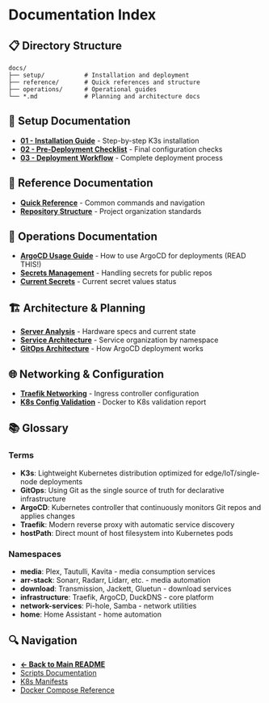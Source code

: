 # Documentation Index

## 📋 Directory Structure
```
docs/
├── setup/           # Installation and deployment
├── reference/       # Quick references and structure
├── operations/      # Operational guides
└── *.md             # Planning and architecture docs
```

## 🚀 Setup Documentation
- **[01 - Installation Guide](setup/01-installation-guide.md)** - Step-by-step K3s installation
- **[02 - Pre-Deployment Checklist](setup/02-pre-deployment-checklist.md)** - Final configuration checks
- **[03 - Deployment Workflow](setup/03-deployment-workflow.md)** - Complete deployment process

## 📖 Reference Documentation
- **[Quick Reference](reference/quick-reference.md)** - Common commands and navigation
- **[Repository Structure](reference/repository-structure.md)** - Project organization standards

## 🔧 Operations Documentation
- **[ArgoCD Usage Guide](operations/argocd-usage.md)** - How to use ArgoCD for deployments (READ THIS!)
- **[Secrets Management](operations/secrets-management.md)** - Handling secrets for public repos
- **[Current Secrets](operations/current-secrets.md)** - Current secret values status

## 🏗️ Architecture & Planning
- **[Server Analysis](current-server-analysis.md)** - Hardware specs and current state
- **[Service Architecture](service-architecture.md)** - Service organization by namespace
- **[GitOps Architecture](gitops-architecture.md)** - How ArgoCD deployment works

## 🌐 Networking & Configuration
- **[Traefik Networking](traefik-networking.md)** - Ingress controller configuration
- **[K8s Config Validation](k8s-config-validation.md)** - Docker to K8s validation report

## 📚 Glossary

### Terms
- **K3s**: Lightweight Kubernetes distribution optimized for edge/IoT/single-node deployments
- **GitOps**: Using Git as the single source of truth for declarative infrastructure
- **ArgoCD**: Kubernetes controller that continuously monitors Git repos and applies changes
- **Traefik**: Modern reverse proxy with automatic service discovery
- **hostPath**: Direct mount of host filesystem into Kubernetes pods


### Namespaces
- **media**: Plex, Tautulli, Kavita - media consumption services
- **arr-stack**: Sonarr, Radarr, Lidarr, etc. - media automation
- **download**: Transmission, Jackett, Gluetun - download services
- **infrastructure**: Traefik, ArgoCD, DuckDNS - core platform
- **network-services**: Pi-hole, Samba - network utilities
- **home**: Home Assistant - home automation

## 🔍 Navigation
- **[← Back to Main README](../README.md)**
- [Scripts Documentation](../scripts/README.md)
- [K8s Manifests](../k8s/)
- [Docker Compose Reference](../compose/)